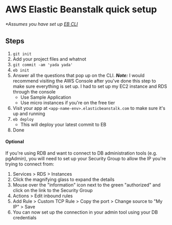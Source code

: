 # AWS Elastic Beanstalk quick setup

###### *Assumes you have set up [EB CLI](http://docs.aws.amazon.com/elasticbeanstalk/latest/dg/command-reference-eb.html)

## Steps

1. `git init`
2. Add your project files and whatnot
3. `git commit -am 'yada yada'`
4. `eb init`
5. Answer all the questions that pop up on the CLI. **_Note:_** I would recommend visiting the AWS Console after you've done this step to make sure everything is set up. I had to set up my EC2 instance and RDS through the console
    - Use Sample Application
    - Use micro instances if you're on the free tier
6. Visit your app at `<app-name-env>.elasticbeanstalk.com` to make sure it's up and running
7. `eb deploy`
    - This will deploy your latest commit to EB
8. Done

#### Optional

If you're using RDB and want to connect to DB administration tools (e.g. pgAdmin), you will need to set up your Security Group to allow the IP you're trying to connect from:
1. Services > RDS > Instances
2. Click the magnifying glass to expand the details
3. Mouse over the "information" icon next to the green "authorized" and click on the link to the Security Group
4. Actions > Edit inbound rules
5. Add Rule > Custom TCP Rule > Copy the port > Change source to "My IP" > Save
6. You can now set up the connection in your admin tool using your DB credentials